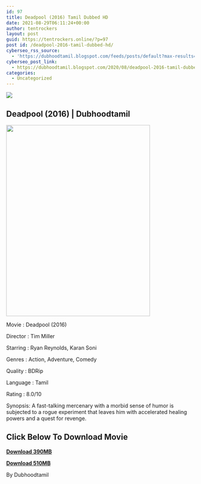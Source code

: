 ```yaml
---
id: 97
title: Deadpool (2016) Tamil Dubbed HD
date: 2021-08-29T06:11:24+00:00
author: tentrockers
layout: post
guid: https://tentrockers.online/?p=97
post id: /deadpool-2016-tamil-dubbed-hd/
cyberseo_rss_source:
  - 'https://dubhoodtamil.blogspot.com/feeds/posts/default?max-results=150&start-index=151'
cyberseo_post_link:
  - https://dubhoodtamil.blogspot.com/2020/08/deadpool-2016-tamil-dubbed-hd.html
categories:
  - Uncategorized
---
```

<div class="media_block">
  <img src="https://1.bp.blogspot.com/-PRapKHOBVoQ/X0jG9VlaKQI/AAAAAAAACOU/aDk1e9ce6z4fzxLm4yh_7R9rxk8hccnBwCNcBGAsYHQ/s72-w384-h512-c/MV5BMDNjYjExMjgtY2U0OS00YzA4LWEzNzQtNzc0YWNkZDIwZDdmXkEyXkFqcGdeQXVyMTYzMDM0NTU%2540._V1_.jpg" class="media_thumbnail" />
</div>

## Deadpool (2016) | Dubhoodtamil

<div class="separator">
  <img loading="lazy" border="0" data-original-height="1600" data-original-width="1200" height="512" src="https://1.bp.blogspot.com/-PRapKHOBVoQ/X0jG9VlaKQI/AAAAAAAACOU/aDk1e9ce6z4fzxLm4yh_7R9rxk8hccnBwCNcBGAsYHQ/w384-h512/MV5BMDNjYjExMjgtY2U0OS00YzA4LWEzNzQtNzc0YWNkZDIwZDdmXkEyXkFqcGdeQXVyMTYzMDM0NTU%2540._V1_.jpg" width="384" />
</div>

Movie	<span></span>:	<span></span>Deadpool (2016)

Director	<span></span>:	<span></span>Tim Miller&nbsp;

Starring	<span></span>:	<span></span>Ryan Reynolds, Karan Soni&nbsp;

Genres	<span></span>:	<span></span>Action, Adventure, Comedy&nbsp;

Quality	<span></span>:	<span></span>BDRip&nbsp;

Language	<span></span>:	<span></span>Tamil&nbsp;

Rating	<span></span>:	<span></span>8.0/10

Synopsis: A fast-talking mercenary with a morbid sense of humor is subjected to a rogue experiment that leaves him with accelerated healing powers and a quest for revenge.

## 

## <span><b>Click Below To Download Movie</b></span>

<span><b><a href="https://oncehelp.com/dead-pool-1" target="_blank" rel="noopener">Download 390MB</a></b></span>

<span><b><a href="https://oncehelp.com/dead-pool-2" target="_blank" rel="noopener">Download 510MB</a></b></span>

By Dubhoodtamil